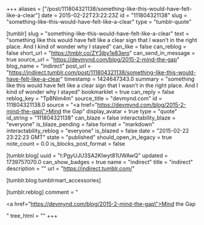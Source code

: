 +++
aliases = ["/post/111804321138/something-like-this-would-have-felt-like-a-clear"]
date = 2015-02-22T23:22:23Z
id = "111804321138"
slug = "something-like-this-would-have-felt-like-a-clear"
type = "tumblr-quote"

[tumblr]
slug = "something-like-this-would-have-felt-like-a-clear"
text = "something like this would have felt like a clear sign that I wasn&rsquo;t in the right place. And I kind of wonder why I stayed"
can_like = false
can_reblog = false
short_url = "https://tmblr.co/ZY3jby1e83ero"
can_send_in_message = true
source_url = "https://devmynd.com/blog/2015-2-mind-the-gap"
blog_name = "indirect"
post_url = "https://indirect.tumblr.com/post/111804321138/something-like-this-would-have-felt-like-a-clear"
timestamp = 1424647343.0
summary = "something like this would have felt like a clear sign that I wasn’t in the right place. And I kind of wonder why I stayed"
bookmarklet = true
can_reply = false
reblog_key = "Tp8Nim4m"
source_title = "devmynd.com"
id = 111804321138.0
source = "<a href=\"https://devmynd.com/blog/2015-2-mind-the-gap\">Mind the Gap</a>"
display_avatar = true
type = "quote"
id_string = "111804321138"
can_blaze = false
interactability_blaze = "everyone"
is_blaze_pending = false
format = "markdown"
interactability_reblog = "everyone"
is_blazed = false
date = "2015-02-22 23:22:23 GMT"
state = "published"
should_open_in_legacy = true
note_count = 0.0
is_blocks_post_format = false

[tumblr.blog]
uuid = "t:PgyUJU3SA2Klwyt81UWAwQ"
updated = 1739757070.0
can_show_badges = true
name = "indirect"
title = "indirect"
description = ""
url = "https://indirect.tumblr.com/"

[tumblr.blog.tumblrmart_accessories]

[tumblr.reblog]
comment = "<p><a href=\"https://devmynd.com/blog/2015-2-mind-the-gap\">Mind the Gap</a></p>"
tree_html = ""
+++
